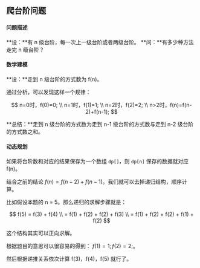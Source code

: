 ## 爬台阶问题

#### 问题描述

**设：**有 n 级台阶，每一次上一级台阶或者两级台阶。
**问：**有多少种方法走完 n 级台阶？

#### 数学建模

**设：**走到 n 级台阶的方式数为 f(n)。

通过分析，可以发现这样一个规律：

$$
n=0时，f(0)=0; \\
n=1时，f(1)=1; \\
n=2时，f(2)=2; \\
n>2时，f(n)=f(n-2)+f(n-1);
$$

**总结：**走到 n 级台阶的方式数为走到 n-1 级台阶的方式数与走到 n-2 级台阶的方式数之和。

#### 动态规划

如果将台阶数和对应的结果保存为一个数组 `dp[]`，则 `dp[n]` 保存的数据就对应 f(n)。

结合之前的结论 $f(n) = f(n-2) + f(n-1)$。我们就可以去掉递归结构，顺序计算。

比如假设本题的 n = 5。那么递归的求解步骤就是：

$$
f(5) = f(3) + f(4) \\
= f(1) + f(2) + f(2) + f(3) \\
= f(1) + f(2) + f(2) + f(1) + f(2)
$$

这个结构其实可以正向求解。

根据题目的意思可以很容易的得到： $f(1) = 1;f(2) = 2;$。

然后根据递推关系依次计算 f(3)，f(4)，f(5) 就行了。